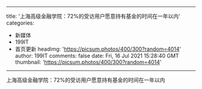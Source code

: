 
---
title: '上海高级金融学院：72%的受访用户愿意持有基金的时间在一年以内'
categories: 
 - 新媒体
 - 199IT
 - 首页更新
headimg: 'https://picsum.photos/400/300?random=4014'
author: 199IT
comments: false
date: Fri, 16 Jul 2021 15:28:40 GMT
thumbnail: 'https://picsum.photos/400/300?random=4014'
---

<div>   
上海高级金融学院：72%的受访用户愿意持有基金的时间在一年以内  
</div>
            